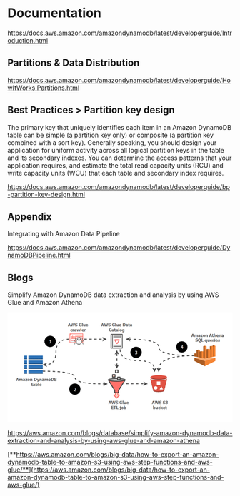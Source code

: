 # Documentation

<https://docs.aws.amazon.com/amazondynamodb/latest/developerguide/Introduction.html>

## Partitions & Data Distribution

<https://docs.aws.amazon.com/amazondynamodb/latest/developerguide/HowItWorks.Partitions.html>

## Best Practices > Partition key design

The primary key that uniquely identifies each item in an Amazon DynamoDB table can be simple (a partition key only) or composite (a partition key combined with a sort key).
Generally speaking, you should design your application for uniform activity across all logical partition keys in the table and its secondary indexes. You can determine the access patterns that your application requires, and estimate the total read capacity units (RCU) and write capacity units (WCU) that each table and secondary index requires.

<https://docs.aws.amazon.com/amazondynamodb/latest/developerguide/bp-partition-key-design.html>

## Appendix

Integrating with Amazon Data Pipeline

<https://docs.aws.amazon.com/amazondynamodb/latest/developerguide/DynamoDBPipeline.html>

## Blogs

Simplify Amazon DynamoDB data extraction and analysis by using AWS Glue and Amazon Athena

![image](../../../media/AWS-DynamoDB_Documentation-image1.gif)

<https://aws.amazon.com/blogs/database/simplify-amazon-dynamodb-data-extraction-and-analysis-by-using-aws-glue-and-amazon-athena>

[**https://aws.amazon.com/blogs/big-data/how-to-export-an-amazon-dynamodb-table-to-amazon-s3-using-aws-step-functions-and-aws-glue/**](https://aws.amazon.com/blogs/big-data/how-to-export-an-amazon-dynamodb-table-to-amazon-s3-using-aws-step-functions-and-aws-glue/)

